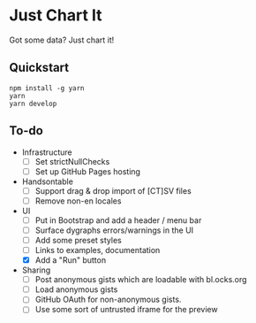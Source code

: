 # Just Chart It

Got some data? Just chart it!

## Quickstart

    npm install -g yarn
    yarn
    yarn develop

## To-do

- Infrastructure
  - [ ] Set strictNullChecks
  - [ ] Set up GitHub Pages hosting
- Handsontable
  - [ ] Support drag & drop import of [CT]SV files
  - [ ] Remove non-en locales
- UI
  - [ ] Put in Bootstrap and add a header / menu bar
  - [ ] Surface dygraphs errors/warnings in the UI
  - [ ] Add some preset styles
  - [ ] Links to examples, documentation
  - [x] Add a "Run" button
- Sharing
  - [ ] Post anonymous gists which are loadable with bl.ocks.org
  - [ ] Load anonymous gists
  - [ ] GitHub OAuth for non-anonymous gists.
  - [ ] Use some sort of untrusted iframe for the preview

